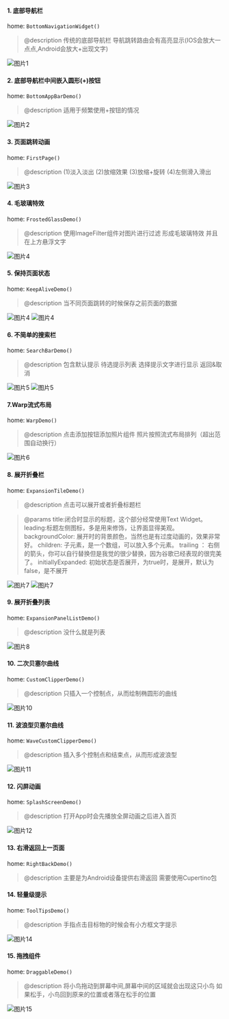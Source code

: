 #### 1. 底部导航栏

home: ```BottomNavigationWidget()```
> @description
传统的底部导航栏
导航跳转路由会有高亮显示(IOS会放大一点点,Android会放大+出现文字)

![图片1](https://img.xhfkindergarten.cn/WechatIMG28.png)

#### 2. 底部导航栏中间嵌入圆形(+)按钮
home: ```BottomAppBarDemo()```
> @description 适用于频繁使用+按钮的情况

![图片2](https://img.xhfkindergarten.cn/WechatIMG27.png)

#### 3. 页面跳转动画
home: ```FirstPage()```
> @description
(1)淡入淡出
(2)放缩效果
(3)放缩+旋转
(4)左侧滑入滑出

![图片3](https://img.xhfkindergarten.cn/WechatIMG30.png)

#### 4. 毛玻璃特效
home: ```FrostedGlassDemo()```
> @description
使用ImageFilter组件对图片进行过滤
形成毛玻璃特效
并且在上方悬浮文字

![图片4](https://img.xhfkindergarten.cn/WechatIMG31.png)

#### 5. 保持页面状态
home: ```KeepAliveDemo()```
> @description
当不同页面跳转的时候保存之前页面的数据

![图片4](https://img.xhfkindergarten.cn/WechatIMG32.png)
![图片4](https://img.xhfkindergarten.cn/WechatIMG33.png)

#### 6. 不简单的搜索栏
home: ```SearchBarDemo()```
> @description
包含默认提示
待选提示列表
选择提示文字进行显示
返回&取消

![图片5](https://img.xhfkindergarten.cn/WechatIMG34.png)
![图片5](https://img.xhfkindergarten.cn/WechatIMG35.png)

#### 7.Warp流式布局
home: ```WarpDemo()```
> @description
点击添加按钮添加照片组件
照片按照流式布局排列（超出范围自动换行）

![图片6](https://img.xhfkindergarten.cn/WechatIMG36.png)

#### 8. 展开折叠栏
home: ```ExpansionTileDemo()```
> @description
点击可以展开或者折叠标题栏

> @params
title:闭合时显示的标题，这个部分经常使用Text Widget。
leading:标题左侧图标，多是用来修饰，让界面显得美观。
backgroundColor: 展开时的背景颜色，当然也是有过度动画的，效果非常好。
children: 子元素，是一个数组，可以放入多个元素。
trailing ： 右侧的箭头，你可以自行替换但是我觉的很少替换，因为谷歌已经表现的很完美了。
initiallyExpanded: 初始状态是否展开，为true时，是展开，默认为false，是不展开

![图片7](https://img.xhfkindergarten.cn/WechatIMG37.png)
![图片7](https://img.xhfkindergarten.cn/WechatIMG38.png)

#### 9. 展开折叠列表
home: ```ExpansionPanelListDemo()```
> @description
没什么就是列表

![图片8](https://img.xhfkindergarten.cn/WechatIMG39.png)

#### 10. 二次贝塞尔曲线
home: ```CustomClipperDemo()```
> @description
只插入一个控制点，从而绘制椭圆形的曲线

![图片10](https://img.xhfkindergarten.cn/WechatIMG40.png)

#### 11. 波浪型贝塞尔曲线
home: ```WaveCustomClipperDemo()```
> @description
插入多个控制点和结束点，从而形成波浪型

![图片11](https://img.xhfkindergarten.cn/WechatIMG41.png)

#### 12. 闪屏动画
home: ```SplashScreenDemo()```
> @description
打开App时会先播放全屏动画之后进入首页

![图片12](https://img.xhfkindergarten.cn/WechatIMG42.png)

#### 13. 右滑返回上一页面
home: ```RightBackDemo()```
> @description
主要是为Android设备提供右滑返回
需要使用Cupertino包

#### 14. 轻量级提示
home: ```ToolTipsDemo()```
> @description
手指点击目标物的时候会有小方框文字提示

![图片14](https://img.xhfkindergarten.cn/WechatIMG43.png)

#### 15. 拖拽组件
home: ```DraggableDemo()```
> @description
将小鸟拖动到屏幕中间,屏幕中间的区域就会出现这只小鸟
如果松手，小鸟回到原来的位置或者落在松手的位置

![图片15](https://img.xhfkindergarten.cn/WechatIMG44.png)
